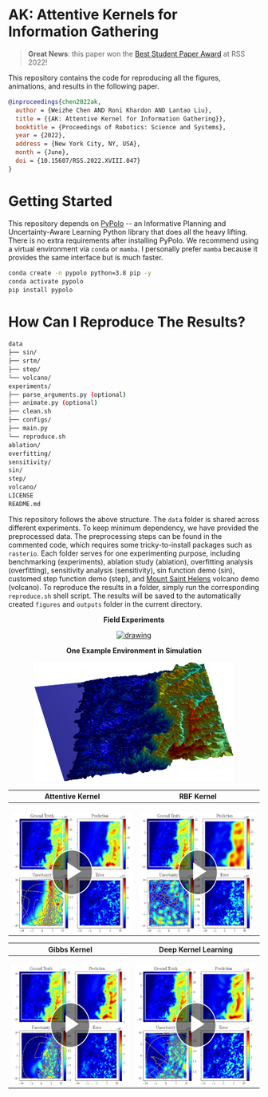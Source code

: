 # AK: Attentive Kernels for Information Gathering

> **Great News**: this paper won the [Best Student Paper Award](https://roboticsconference.org/program/awards/) at RSS 2022!

This repository contains the code for reproducing all the figures, animations, and results in the following paper.
```bibtex
@inproceedings{chen2022ak, 
  author = {Weizhe Chen AND Roni Khardon AND Lantao Liu}, 
  title = {{AK: Attentive Kernel for Information Gathering}}, 
  booktitle = {Proceedings of Robotics: Science and Systems}, 
  year = {2022}, 
  address = {New York City, NY, USA}, 
  month = {June}, 
  doi = {10.15607/RSS.2022.XVIII.047} 
} 
```

# Getting Started

This repository depends on [PyPolo](https://github.com/Weizhe-Chen/pypolo) -- an Informative Planning and Uncertainty-Aware Learning Python library that does all the heavy lifting. There is no extra requirements after installing PyPolo. We recommend using a virtual environment via `conda` or `mamba`. I personally prefer `mamba` because it provides the same interface but is much faster.

```bash
conda create -n pypolo python=3.8 pip -y
conda activate pypolo
pip install pypolo
```

# How Can I Reproduce The Results?

```bash
data
├── sin/
├── srtm/
├── step/
└── volcano/
experiments/
├── parse_arguments.py (optional)
├── animate.py (optional)
├── clean.sh
├── configs/
├── main.py
└── reproduce.sh
ablation/
overfitting/
sensitivity/
sin/
step/
volcano/
LICENSE
README.md
```
This repository follows the above structure. The `data` folder is shared across different experiments. To keep minimum dependency, we have provided the preprocessed data. The preprocessing steps can be found in the commented code, which requires some tricky-to-install packages such as `rasterio`. Each folder serves for one experimenting purpose, including benchmarking (experiments), ablation study (ablation), overfitting analysis (overfitting), sensitivity analysis (sensitivity), sin function demo (sin), customed step function demo (step), and [Mount Saint Helens](https://en.wikipedia.org/wiki/Mount_St._Helens) volcano demo (volcano). To reproduce the results in a folder, simply run the corresponding `reproduce.sh` shell script. The results will be saved to the automatically created `figures` and `outputs` folder in the current directory.


<p align="center"><b>Field Experiments</b></p>
<p align="center"><a href="https://www.youtube.com/embed/XYxEubfIayM"><img src="https://raw.githubusercontent.com/Weizhe-Chen/weizhe-chen.github.io/master/images/heron_quarry.png" alt="drawing" width="400" height="240"></a></p> 

<p align="center"><b>One Example Environment in Simulation</b></p>
<p align="center"><img src="https://raw.githubusercontent.com/Weizhe-Chen/attentive_kernels/gh-pages/assets/envs/N17E073.png" width="400" height="240"/></p>

Attentive Kernel | RBF Kernel
:-------------------------:|:-------------------------:|
<br><a href="https://www.youtube.com/embed/P92J6NmZeK0"><img src="https://raw.githubusercontent.com/Weizhe-Chen/attentive_kernels/gh-pages/assets/play_buttons/N17E073_ak.png" alt="drawing" width="400" height="240"></a> | <br><a href="https://www.youtube.com/embed/_94lIe7usx8"><img src="https://raw.githubusercontent.com/Weizhe-Chen/attentive_kernels/gh-pages/assets/play_buttons/N17E073_rbf.png" alt="drawing" width="400" height="240"></a>

Gibbs Kernel | Deep Kernel Learning
:-------------------------:|:-------------------------:|
<br><a href="https://www.youtube.com/embed/aZ5PXXW-94U"><img src="https://raw.githubusercontent.com/Weizhe-Chen/attentive_kernels/gh-pages/assets/play_buttons/N17E073_gibbs.png" alt="drawing" width="400" height="240"></a> | <br><a href="https://www.youtube.com/embed/l3lNihEuoQU"><img src="https://raw.githubusercontent.com/Weizhe-Chen/attentive_kernels/gh-pages/assets/play_buttons/N17E073_dkl.png" alt="drawing" width="400" height="240"></a>

